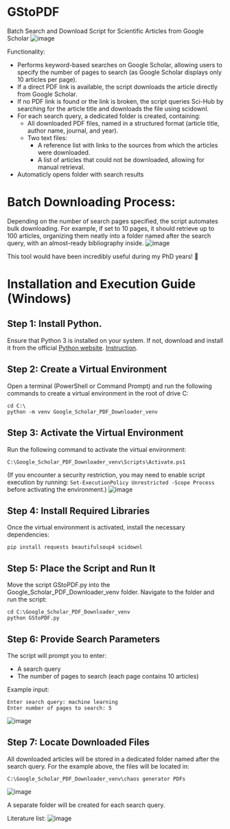 # GStoPDF
Batch Search and Download Script for Scientific Articles from Google Scholar
![image](https://github.com/user-attachments/assets/5ef3eeb9-12d1-49e0-bd5c-89ca2419c6db)

Functionality:
* Performs keyword-based searches on Google Scholar, allowing users to specify the number of pages to search (as Google Scholar displays only 10 articles per page).
* If a direct PDF link is available, the script downloads the article directly from Google Scholar.
* If no PDF link is found or the link is broken, the script queries Sci-Hub by searching for the article title and downloads the file using scidownl.
* For each search query, a dedicated folder is created, containing:
  * All downloaded PDF files, named in a structured format (article title, author name, journal, and year).
  * Two text files:
    * A reference list with links to the sources from which the articles were downloaded.
    * A list of articles that could not be downloaded, allowing for manual retrieval.
* Automaticly opens folder with search results

# Batch Downloading Process:
Depending on the number of search pages specified, the script automates bulk downloading. For example, if set to 10 pages, it should retrieve up to 100 articles, organizing them neatly into a folder named after the search query, with an almost-ready bibliography inside.
![image](https://github.com/user-attachments/assets/6b7526f5-75b9-4c2b-87f1-2fdf17cebf19)

This tool would have been incredibly useful during my PhD years! 🚀

# Installation and Execution Guide (Windows)
## Step 1: Install Python.

Ensure that Python 3 is installed on your system. If not, download and install it from the official [Python website](https://www.python.org/downloads/). [Instruction](https://phoenixnap.com/kb/how-to-install-python-3-windows).

## Step 2: Create a Virtual Environment

  Open a terminal (PowerShell or Command Prompt) and run the following commands to create a virtual environment in the root of drive C:
  ```
  cd C:\
  python -m venv Google_Scholar_PDF_Downloader_venv
  ```

## Step 3: Activate the Virtual Environment

  Run the following command to activate the virtual environment:
  ```
  C:\Google_Scholar_PDF_Downloader_venv\Scripts\Activate.ps1
  ```
  (If you encounter a security restriction, you may need to enable script execution by running:
  `Set-ExecutionPolicy Unrestricted -Scope Process`
  before activating the environment.)
![image](https://github.com/user-attachments/assets/6374c78a-9224-40bc-95cb-51975e1434e6)

## Step 4: Install Required Libraries

  Once the virtual environment is activated, install the necessary dependencies:
  ```
  pip install requests beautifulsoup4 scidownl
  ```

## Step 5: Place the Script and Run It

  Move the script GStoPDF.py into the Google_Scholar_PDF_Downloader_venv folder.
  Navigate to the folder and run the script:
  ```
  cd C:\Google_Scholar_PDF_Downloader_venv
  python GStoPDF.py
  ```
## Step 6: Provide Search Parameters

The script will prompt you to enter:
* A search query
* The number of pages to search (each page contains 10 articles)

Example input:
```
Enter search query: machine learning
Enter number of pages to search: 5
```
![image](https://github.com/user-attachments/assets/006684a7-9717-4559-9670-c1d0877296b1)

## Step 7: Locate Downloaded Files

  All downloaded articles will be stored in a dedicated folder named after the search query. For the example above, the files will be located in:
  ```
  C:\Google_Scholar_PDF_Downloader_venv\chaos generator PDFs
  ```
![image](https://github.com/user-attachments/assets/f3ae80d7-e2ea-464f-8534-87c3666b3b81)

  A separate folder will be created for each search query.
  
Literature list:
![image](https://github.com/user-attachments/assets/4b32894a-5c87-4683-95b1-5568847590d6)








